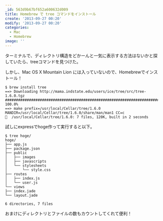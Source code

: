 ```yaml
---
_id: 563d9b67bf652a600632d009
title: Homebrew で tree コマンドをインストール
create: '2013-09-27 00:20'
modify: '2013-09-27 00:20'
categories:
  - Mac
  - Homebrew
image: ''
---
```


ターミナルで、ディレクトリ構造をどかーんと一気に表示する方法はないかと探していたら、treeコマンドを見つけた。

しかし、Mac OS X Mountain Lion には入っていないので、Homebrewでインストール！

<!-- more -->

	$ brew install tree
	==> Downloading http://mama.indstate.edu/users/ice/tree/src/tree-1.6.0.tgz
	######################################################################## 100.0%
	==> make prefix=/usr/local/Cellar/tree/1.6.0 MANDIR=/usr/local/Cellar/tree/1.6.0/share/man/man1 CC=c
	🍺  /usr/local/Cellar/tree/1.6.0: 7 files, 120K, built in 2 seconds

試しにexpressでhoge作って実行すると以下。

	$ tree hoge/
	hoge/
	├── app.js
	├── package.json
	├── public
	│   ├── images
	│   ├── javascripts
	│   └── stylesheets
	│       └── style.css
	├── routes
	│   ├── index.js
	│   └── user.js
	└── views
    ├── index.jade
    └── layout.jade

	6 directories, 7 files

おまけにディレクトリとファイルの数もカウントしてくれて便利！
